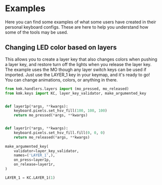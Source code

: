 # Examples
Here you can find some examples of what some users have created in their personal keyboard configs. These are here to
help you understand how some of the tools may be used.

## Changing LED color based on layers
This allows you to create a layer key that also changes colors when pushing a layer key, and restore turn off the lights
when you release the layer key. The example uses the MO though any layer switch keys can be used if imported. Just use the
LAYER_1 key in your keymap, and it's ready to go! You can change animations, colors, or anything in there.

```python
from kmk.handlers.layers import (mo_pressed, mo_released)
from kmk.keys import KC, layer_key_validator, make_argumented_key


def layer1p(*args, **kwargs):
    keyboard.pixels.set_hsv_fill(100, 100, 100)
    return mo_pressed(*args, **kwargs)


def layer1r(*args, **kwargs):
    keyboard.pixels.set_hsv_fill.fill(0, 0, 0)
    return mo_released(*args, **kwargs)
   
make_argumented_key(
    validator=layer_key_validator,
    names=('LAYER_1',),
    on_press=layer1p,
    on_release=layer1r,
)

LAYER_1 = KC.LAYER_1(1)

```